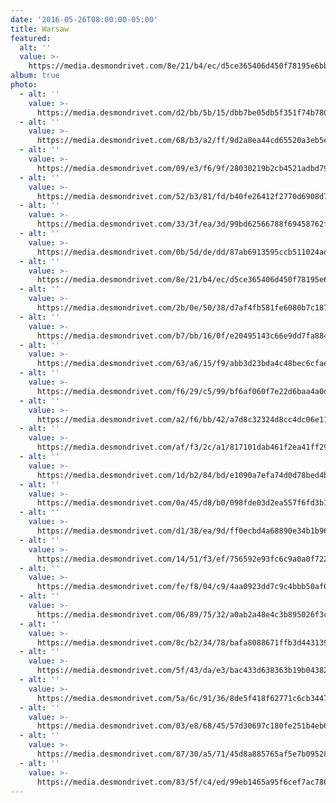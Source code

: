 ```yaml
---
date: '2016-05-26T08:00:00-05:00'
title: Warsaw
featured:
  alt: ''
  value: >-
    https://media.desmondrivet.com/8e/21/b4/ec/d5ce365406d450f78195e6bb948a9db6f87cbdf4378c3589b913f788.jpg
album: true
photo:
  - alt: ''
    value: >-
      https://media.desmondrivet.com/d2/bb/5b/15/dbb7be05db5f351f74b780e76e5003f40406b80d3a4a0400503ef29d.jpg
  - alt: ''
    value: >-
      https://media.desmondrivet.com/68/b3/a2/ff/9d2a8ea44cd65520a3eb5e1c0e70c903dbf18451ba0f517b829f24c5.jpg
  - alt: ''
    value: >-
      https://media.desmondrivet.com/09/e3/f6/9f/28030219b2cb4521adbd79ef427ebd73f8e5150d28039cac899c3d12.jpg
  - alt: ''
    value: >-
      https://media.desmondrivet.com/52/b3/81/fd/b40fe26412f2770d6908d7d40c9c50e556ee6634e8e0ba307e357892.jpg
  - alt: ''
    value: >-
      https://media.desmondrivet.com/33/3f/ea/3d/99bd62566788f69458762faefd088781452a1a261e0149703a36ccfb.jpg
  - alt: ''
    value: >-
      https://media.desmondrivet.com/0b/5d/de/dd/87ab6913595ccb511024ad1a7c4da0057d5e3e7d0fe807bdb64ae0b2.jpg
  - alt: ''
    value: >-
      https://media.desmondrivet.com/8e/21/b4/ec/d5ce365406d450f78195e6bb948a9db6f87cbdf4378c3589b913f788.jpg
  - alt: ''
    value: >-
      https://media.desmondrivet.com/2b/0e/50/38/d7af4fb581fe6080b7c18781e16df6b61c011ae48db342b7758a5a79.jpg
  - alt: ''
    value: >-
      https://media.desmondrivet.com/b7/bb/16/0f/e20495143c66e9dd7fa88474e384e011f636fed37738b5cf946d6eb2.jpg
  - alt: ''
    value: >-
      https://media.desmondrivet.com/63/a6/15/f9/abb3d23bda4c48bec6cfae3206fb91430b5be1e2f607227a5e965d7b.jpg
  - alt: ''
    value: >-
      https://media.desmondrivet.com/f6/29/c5/99/bf6af060f7e22d6baa4a0dea643b79737fecf3de7f43d3c2534b188a.jpg
  - alt: ''
    value: >-
      https://media.desmondrivet.com/a2/f6/bb/42/a7d8c32324d8cc4dc06e1136fe09a842d187e4ba6e78b1a97a814c54.jpg
  - alt: ''
    value: >-
      https://media.desmondrivet.com/af/f3/2c/a1/817101dab461f2ea41ff29d55c25b062ba82c76d2bd9b4cbfc4f2de2.jpg
  - alt: ''
    value: >-
      https://media.desmondrivet.com/1d/b2/84/bd/e1090a7efa74d0d78bed4b8e30908ab10899b6758c8db56062cde557.jpg
  - alt: ''
    value: >-
      https://media.desmondrivet.com/0a/45/d8/b0/098fde03d2ea557f6fd3b12a56f86939bb24874a9ed589c002ba209d.jpg
  - alt: ''
    value: >-
      https://media.desmondrivet.com/d1/38/ea/9d/ff0ecbd4a68890e34b1b96b9f3fba15791e67d3335936d57957d8735.jpg
  - alt: ''
    value: >-
      https://media.desmondrivet.com/14/51/f3/ef/756592e93fc6c9a0a0f7222f909b5b5e7802540a39d75788362738b6.jpg
  - alt: ''
    value: >-
      https://media.desmondrivet.com/fe/f8/04/c9/4aa0923dd7c9c4bbb50af0b5fe7396862fe027807d04c8d5c70b4dbc.jpg
  - alt: ''
    value: >-
      https://media.desmondrivet.com/06/89/75/32/a0ab2a48e4c3b895026f3cf994445f0f7ca97b6a3a1ce03ae85802a2.jpg
  - alt: ''
    value: >-
      https://media.desmondrivet.com/8c/b2/34/78/bafa8088671ffb3d443139cb26faa04717fd244826f759f664a51a09.jpg
  - alt: ''
    value: >-
      https://media.desmondrivet.com/5f/43/da/e3/bac433d638363b19b0438201ba5e880a4291eb046061471887808392.jpg
  - alt: ''
    value: >-
      https://media.desmondrivet.com/5a/6c/91/36/8de5f418f62771c6cb3447cca430a7fd89840b87053fe19ec4df1bc7.jpg
  - alt: ''
    value: >-
      https://media.desmondrivet.com/03/e8/68/45/57d30697c180fe251b4eb664e3828a4b14b77aa21807a3db453e1fc9.jpg
  - alt: ''
    value: >-
      https://media.desmondrivet.com/87/30/a5/71/45d8a885765af5e7b095280e0424213fdf8099454ea1162fbd6f131d.jpg
  - alt: ''
    value: >-
      https://media.desmondrivet.com/83/5f/c4/ed/99eb1465a95f6cef7ac780ebf641555cdd77307d49f456b71fad61b5.jpg
---
```


